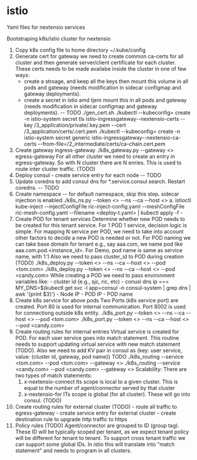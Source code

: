 # istio
Yaml files for nextensio services

Bootstraping k8s/istio cluster for nextensio

1. Copy k8s config file to home directory
    ~/.kube/config
2. Generate cert for gateway
    we need to create common ca-certs for all cluster and then generate server/client certificate for each cluster. These certs needs to be made
    availabe inside the cluster in one of few ways:
     - create a stroage, and keep all the keys then mount this volume in all pods and gateway (needs modification in sidecar configmap and gateway deployments).
     - create a secret in istio amd tjem mount this in all pods and gateway (needs modification in sidecar configmap and gateway deployments).
       -- TODO
    ./gen_cert.sh <gateway> <password>
    ./kubectl --kubeconfig=<config> create -n istio-system secret tls istio-ingressgateway-<region>-nextensio-certs --key <gateway>/3_application/private/<gateway>.key.pem --cert <gateway>/3_application/certs/<gateway>.cert.pem
    ./kubectl --kubeconfig=<config> create -n istio-system secret generic istio-ingressgateway-<region>-nextensio-ca-certs --from-file=<gateway>/2_intermediate/certs/ca-chain.cert.pem
3. Create gateway
    ingress-gateway
        ./k8s_gateway.py --gateway <>
    egress-gateway
        For all other cluster we need to create an entry in egress-gateway. So with N cluster there are
        N enries. This is used to route inter cluster traffic. (TODO)
4. Deploy consul
       - create service entry for each node -- TODO
5. Update coredns to add consul dns for *.service.consul search. Restart coredns. -- TODO
6. Create namespace -- for default namespace, skip this step. sidecar injection is enabled
    ./k8s_ns.py --token <> --ns <namespace> --ca <crt> --host <>
    a. istioctl kube-inject --injectConfigFile ric-inject-config.yaml --meshConfigFile ric-mesh-config.yaml --filename <deploy-t.yaml> | kubectl apply -f -
7. Create POD for tenant services
    Determine whether new POD needs to be created for this tenant service.
    For 1 POD 1 service, decision logic is simple. For mapping N service per POD, we need
    to take into account other factors to decide a new POD is needed or not. For POD naming
    we can take base domain for tenant e.g., say aaa.com, we name pod like aaa.com.pod.<instance_id>.
    For Demo, pod name is same as service name, with 1:1
    Also we need to pass cluster_id to POD during creation (TODO)
    ./k8s_deploy.py --token <> --ns <namespace> --ca <crt> --host <> --pod <tom.com>
    ./k8s_deploy.py --token <> --ns <namespace> --ca <crt> --host <> --pod <candy.com>
    While creating a POD we need to pass environment variables like:
        - cluster id {e.g., sjc, ric, etc)
        - conusl dns ip === MY_DNS=$(kubectl get svc -l app=consul -n consul-system | grep dns | awk '{print $3}')
        - Node IP
        - POD IP
        - POD name
8. Create k8s service for above pods
    Two Ports (k8s service port) are created. Port 80 is used for internal communication.
    Port 8002 is used for connectiong outside k8s entity.
    ./k8s_port.py --token <> --ns <namespace> --ca <crt> --host <> --pod <tom.com>
    ./k8s_port.py --token <> --ns <namespace> --ca <crt> --host <> --pod <candy.com>
9. Create routing rules for internal entries
    Virtual service is created for POD. For each user service goes into match statement. This
    routine needs to support updating virtual service with new match statement (TODO).
    Also we need to add KV pair in consul as 
    {key: user service, value: {cluster id, gateway, pod name}} TODO
    ./k8s_routing --service <tom.com> --pod <tom.com> --gateway <>
    ./k8s_routing --service <candy.com> --pod <candy.com> --gateway <>
    Scalability:
     There are two types of match statements:
      1. x-nextensio-connect
         Its scope is local to a given cluster. This is equal to the number of agent/connector
         served by that cluster
      2. x-nextensio-for
         ITs scope is global (for all cluster). These will go into consul. (TODO)
10. Create routing rules for external cluster (TODO)
        - route all traffic to egress-gateway
        - create service entry for external cluster
        - create destination rule to upgrade http traffic to https
11. Policy rules (TODO)
    Agent/connector are grouped to ID (group tag). These ID will be typically scoped per tenant,
    as we expect tenant policy will be different for tenant to tenant. To support cross tenant
    traffic we can support some global IDs. In istio this will translate into "match statement" and
    needs to program in all clusters.
